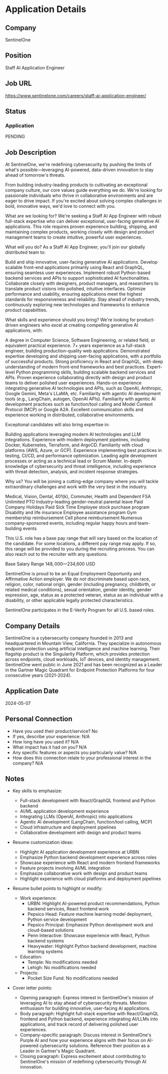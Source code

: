 # Application Details

## Company
SentinelOne

## Position
Staff AI Application Engineer

## Job URL
https://www.sentinelone.com/careers/staff-ai-application-engineer/

## Status
### Application
PENDING

## Job Description
At SentinelOne, we're redefining cybersecurity by pushing the limits of what's possible—leveraging AI-powered, data-driven innovation to stay ahead of tomorrow's threats.

From building industry-leading products to cultivating an exceptional company culture, our core values guide everything we do. We're looking for passionate individuals who thrive in collaborative environments and are eager to drive impact. If you're excited about solving complex challenges in bold, innovative ways, we'd love to connect with you.

What are we looking for?
We're seeking a Staff AI App Engineer with robust full-stack expertise who can deliver exceptional, user-facing generative AI applications. This role requires proven experience building, shipping, and maintaining complex products, working closely with design and product management teams to create intuitive, powerful user experiences.

What will you do?
As a Staff AI App Engineer, you'll join our globally distributed team to:

Build and ship innovative, user-facing generative AI applications.
Develop scalable front-end applications primarily using React and GraphQL, ensuring seamless user experiences.
Implement robust Python-based backend services and APIs to support sophisticated AI functionalities.
Collaborate closely with designers, product managers, and researchers to translate product visions into polished, intuitive interfaces.
Optimize performance and usability, ensuring applications meet the highest standards for responsiveness and reliability.
Stay ahead of industry trends, continuously exploring new technologies and frameworks to enhance product capabilities.

What skills and experience should you bring?
We're looking for product-driven engineers who excel at creating compelling generative AI applications, with:

A degree in Computer Science, Software Engineering, or related field, or equivalent practical experience.
7+ years experience as a full-stack engineer, building production-quality web applications.
Demonstrated expertise developing and shipping user-facing applications, with a portfolio of successful products.
Strong proficiency in React and GraphQL, with deep understanding of modern front-end frameworks and best practices.
Expert-level Python programming skills, building scalable backend services and APIs.
Proven experience collaborating directly with design and product teams to deliver polished user experiences.
Hands-on experience integrating generative AI technologies and APIs, such as OpenAI, Anthropic, Google Gemini, Meta's LLaMA, etc.
Familiarity with agentic AI development tools (e.g., LangChain, autogen, OpenAI APIs).
Familiarity with agentic AI development practices such as function/tool calling and Model Context Protocol (MCP) or Google A2A.
Excellent communication skills and experience working in distributed, collaborative environments.

Exceptional candidates will also bring expertise in:

Building applications leveraging modern AI technologies and LLM integrations.
Experience with modern deployment pipelines, including Docker, Kubernetes, Terraform, and ArgoCD.
Familiarity with cloud platforms (AWS, Azure, or GCP).
Experience implementing best practices in testing, CI/CD, and performance optimization.
Leading agile development processes or acting as a technical lead or Scrum Master.
In-depth knowledge of cybersecurity and threat intelligence, including experience with threat detection, analysis, and incident response strategies.

Why us?
You will be joining a cutting-edge company where you will tackle extraordinary challenges and work with the very best in the industry.

Medical, Vision, Dental, 401(k), Commuter, Health and Dependent FSA
Unlimited PTO
Industry-leading gender-neutral parental leave
Paid Company Holidays
Paid Sick Time
Employee stock purchase program
Disability and life insurance
Employee assistance program
Gym membership reimbursement
Cell phone reimbursement
Numerous company-sponsored events, including regular happy hours and team-building events

This U.S. role has a base pay range that will vary based on the location of the candidate. For some locations, a different pay range may apply. If so, this range will be provided to you during the recruiting process. You can also reach out to the recruiter with any questions.

Base Salary Range
$148,000—$234,600 USD

SentinelOne is proud to be an Equal Employment Opportunity and Affirmative Action employer. We do not discriminate based upon race, religion, color, national origin, gender (including pregnancy, childbirth, or related medical conditions), sexual orientation, gender identity, gender expression, age, status as a protected veteran, status as an individual with a disability, or other applicable legally protected characteristics.

SentinelOne participates in the E-Verify Program for all U.S. based roles.

## Company Details
SentinelOne is a cybersecurity company founded in 2013 and headquartered in Mountain View, California. They specialize in autonomous endpoint protection using artificial intelligence and machine learning. Their flagship product is the Singularity Platform, which provides protection across endpoints, cloud workloads, IoT devices, and identity management. SentinelOne went public in June 2021 and has been recognized as a Leader in the Gartner Magic Quadrant for Endpoint Protection Platforms for four consecutive years (2021-2024).

## Application Date
2024-05-07

## Personal Connection
- Have you used their product/service? No
- If yes, describe your experience: N/A
- How long have you used it? N/A
- What impact has it had on you? N/A
- Any specific features or aspects you particularly value? N/A
- How does this connection relate to your professional interest in the company? N/A

## Notes
- Key skills to emphasize:
  - Full-stack development with React/GraphQL frontend and Python backend
  - AI/ML application development experience
  - Integrating LLMs (OpenAI, Anthropic) into applications
  - Agentic AI development (LangChain, function/tool calling, MCP)
  - Cloud infrastructure and deployment pipelines
  - Collaborative development with design and product teams

- Resume customization ideas:
  - Highlight AI application development experience at URBN
  - Emphasize Python backend development experience across roles
  - Showcase experience with React and modern frontend frameworks
  - Feature projects involving AI/ML integration
  - Emphasize collaborative work with design and product teams
  - Highlight experience with cloud platforms and deployment pipelines
  
- Resume bullet points to highlight or modify:
  - Work experience:
    - URBN: Highlight AI-powered product recommendations, Python backend services, React frontend work
    - Pepsico Head: Feature machine learning model deployment, Python service development
    - Pepsico Principal: Emphasize Python development work and cloud-based solutions
    - Penn Interactive: Showcase experience with React, Python backend systems
    - Heavywater: Highlight Python backend development, machine learning systems
  - Education:
    - Temple: No modifications needed
    - Lehigh: No modifications needed
  - Projects:
    - Pocket Size Fund: No modifications needed

- Cover letter points:
  - Opening paragraph: Express interest in SentinelOne's mission of leveraging AI to stay ahead of cybersecurity threats. Mention enthusiasm for building innovative, user-facing AI applications.
  - Body paragraph: Highlight full-stack expertise with React/GraphQL frontend and Python backend, experience integrating AI/LLMs into applications, and track record of delivering polished user experiences.
  - Company-specific paragraph: Discuss interest in SentinelOne's Purple AI and how your experience aligns with their focus on AI-powered cybersecurity solutions. Reference their position as a Leader in Gartner's Magic Quadrant.
  - Closing paragraph: Express excitement about contributing to SentinelOne's mission of redefining cybersecurity through AI innovation.